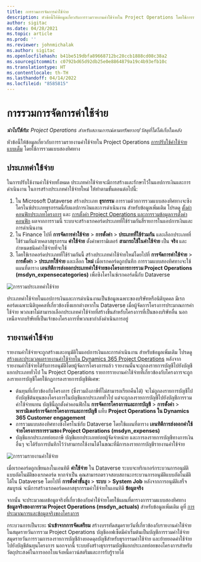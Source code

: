 ```yaml
---
title: การรวมการจัดการค่าใช้จ่าย
description: หัวข้อนี้ให้ข้อมูลเกี่ยวกับการรวมรายงานค่าใช้จ่ายใน Project Operations โดยใช้การรวมแบบสองทิศทาง
author: sigitac
ms.date: 04/28/2021
ms.topic: article
ms.prod: ''
ms.reviewer: johnmichalak
ms.author: sigitac
ms.openlocfilehash: b41be519dbfa89668712bc28ccb1888cd08c38a2
ms.sourcegitcommit: c0792bd65d92db25e0e8864879a19c4b93efb10c
ms.translationtype: HT
ms.contentlocale: th-TH
ms.lasthandoff: 04/14/2022
ms.locfileid: "8585815"
---
```

# <a name="expense-management-integration"></a>การรวมการจัดการค่าใช้จ่าย

_**นำไปใช้กับ:** Project Operations สำหรับสถานการณ์ตามทรัพยากร/วัสดุที่ไม่ได้เก็บในคลัง_

หัวข้อนี้ให้ข้อมูลเกี่ยวกับการรวมรายงานค่าใช้จ่ายใน Project Operations [การปรับใช้ค่าใช้จ่ายแบบเต็ม](../expense/expense-overview.md) โดยใช้การรวมแบบสองทิศทาง

## <a name="expense-categories"></a>ประเภทค่าใช้จ่าย

ในการปรับใช้งานค่าใช้จ่ายทั้งหมด ประเภทค่าใช้จ่ายจะมีการสร้างและรักษาไว้ในแอปการเงินและการดำเนินงาน ในการสร้างประเภทค่าใช้จ่ายใหม่ ให้ทำตามขั้นตอนต่อไปนี้:

1. ใน Microsoft Dataverse สร้างประเภท **ธุรกรรม** การรวมด้วยการรวมแบบสองทิศทางจะซิงโครไนซ์ประเภทธุรกรรมนี้กับแอปการเงินและการดำเนินงาน สำหรับข้อมูลเพิ่มเติม โปรดดู [ตั้งค่าคอนฟิกประเภทโครงการ](/dynamics365/project-operations/project-accounting/configure-project-categories) และ [การตั้งค่า Project Operations และการรวมข้อมูลการตั้งค่าคอนฟิก](resource-dual-write-setup-integration.md) ผลจากการรวมนี้ ระบบจะสร้างเรกคอร์ดประเภทที่ใช้ร่วมกันสี่รายการในแอปการเงินและการดำเนินงาน
2. ใน Finance ไปที่ **การจัดการค่าใช้จ่าย** > **การตั้งค่า** > **ประเภทที่ใช้ร่วมกัน** และเลือกประเภทที่ใช้ร่วมกันด้วยคลาสธุรกรรม **ค่าใช้จ่าย** ตั้งค่าพารามิเตอร์ **สามารถใช้ในค่าใช้จ่าย** เป็น **จริง** และกำหนดชนิดค่าใช้จ่ายที่จะใช้
3. โดยใช้เรกคอร์ดประเภทที่ใช้ร่วมกันนี้ สร้างประเภทค่าใช้จ่ายใหม่โดยไปที่ **การจัดการค่าใช้จ่าย** > **การตั้งค่า** > **ประเภทใช้จ่าย** และเลือก **ใหม่** เมื่อเรกคอร์ดถูกบันทึก การรวมแบบสองทิศทางจะใช้แผนที่ตาราง **เอนทิตีการส่งออกประเภทค่าใช้จ่ายของโครงการการรวม Project Operations (msdyn\_expensecategories)** เพื่อซิงโครไนซ์เรกคอร์ดนี้กับ Dataverse

  ![การรวมประเภทค่าใช้จ่าย](./media/DW6ExpenseCategories.png)

ประเภทค่าใช้จ่ายในแอปการเงินและการดำเนินงานเป็นข้อมูลเฉพาะของบริษัทหรือนิติบุคคล มีเรกคอร์ดเฉพาะนิติบุคคลที่เกี่ยวข้องซึ่งแยกต่างหากใน Dataverse เมื่อผู้จัดการโครงการประมาณการค่าใช้จ่าย พวกเขาไม่สามารถเลือกประเภทค่าใช้จ่ายที่สร้างขึ้นสำหรับโครงการที่เป็นของบริษัทอื่น นอกเหนือจากบริษัทที่เป็นเจ้าของโครงการที่พวกเขากำลังดำเนินการอยู่ 

## <a name="expense-reports"></a>รายงานค่าใช้จ่าย

รายงานค่าใช้จ่ายจะถูกสร้างและอนุมัติในแอปการเงินและการดำเนินงาน สำหรับข้อมูลเพิ่มเติม โปรดดู [สร้างและประมวลผลรายงานค่าใช้จ่ายใน Dynamics 365 Project Operations](/learn/modules/create-process-expense-reports/) หลังจากรายงานค่าใช้จ่ายได้รับการอนุมัติโดยผู้จัดการโครงการแล้ว รายงานนั้นจะถูกลงรายการบัญชีไปยังบัญชีแยกประเภททั่วไป ใน Project Operations รายการรายงานค่าใช้จ่ายที่เกี่ยวข้องกับโครงการจะถูกลงรายการบัญชีโดยใช้กฎการลงรายการบัญชีพิเศษ:

  - ต้นทุนที่เกี่ยวข้องกับโครงการ (ซึ่งรวมถึงภาษีที่ไม่สามารถเรียกคืนได้) จะไม่ถูกลงรายการบัญชีไปยังบัญชีต้นทุนของโครงการในบัญชีแยกประเภททั่วไป แต่จะถูกลงรายการบัญชีไปยังบัญชีการรวมค่าใช้จ่ายแทน บัญชีนี้ถูกตั้งค่าคอนฟิกใน **การจัดการโครงการและการบัญชี** > **การตั้งค่า** > **พารามิเตอร์การจัดการโครงการและการบัญชี** แท็บ **Project Operations ใน Dynamics 365 Customer engagement**
  - การรวมแบบสองทิศทางซิงโครไนซ์กับ Dataverse โดยใช้แผนที่ตาราง **เอนทิตีการส่งออกค่าใช้จ่ายโครงการการรวมของ Project Operations (msdyn\_expenses)**
  - บัญชีแยกประเภทย่อยภาษี บัญชีแยกประเภทย่อยผู้จัดจำหน่าย และการลงรายการบัญชีทางการเงินอื่นๆ จะได้รับการบันทึกไว้ว่าสามารถใช้งานได้ในขณะที่มีการลงรายการบัญชีรายงานค่าใช้จ่าย

  ![การรวมรายงานค่าใช้จ่าย](./media/DW6ExpenseReports.png)

เมื่อเรกคอร์ดถูกเขียนลงในเอนทิตี **ค่าใช้จ่าย** ใน Dataverse ระบบจะทริกเกอร์กระบวนการอนุมัติแบบอัตโนมัติของเรกคอร์ด หากจำเป็น คุณสามารถตรวจสอบสถานะกระบวนการอนุมัติแบบอัตโนมัติได้ใน Dataverse โดยไปที่ **การตั้งค่าขั้นสูง** > **ระบบ** > **System Job** หลังจากการอนุมัติเสร็จสมบูรณ์ จะมีการสร้างเรกคอร์ดคลาสธุรกรรมค่าใช้จ่ายในเอนทิตี **ข้อมูลจริง**

จากนั้น จะประมวลผลข้อมูลจริงที่เกี่ยวข้องกับค่าใช้จ่ายโดยใช้แผนที่ตารางการรวมแบบสองทิศทาง **ข้อมูลจริงของการรวม Project Operations (msdyn\_actuals)** สำหรับข้อมูลเพิ่มเติม ดูที่ [การประมาณการและข้อมูลจริงของโครงการ](resource-dual-write-estimates-actuals.md)

กระบวนการเป็นระยะ **นำเข้าจากการจัดเตรียม** สร้างบรรทัดสมุดรายวันที่เกี่ยวข้องกับรายงานค่าใช้จ่ายในสมุดรายวันการรวม Project Operations บัญชีออฟเซ็ตมีค่าเริ่มต้นเป็นบัญชีการรวมค่าใช้จ่าย สมุดรายวันการรวมการลงรายการบัญชีล้างยอดดุลบัญชีสำหรับธุรกรรมค่าใช้จ่าย และย้ายยอดค่าใช้จ่ายไปยังบัญชีต้นทุนโครงการ นอกจากนี้ ระบบยังสร้างธุรกรรมบัญชีแยกประเภทย่อยของโครงการสำหรับวัตถุประสงค์ในการออกใบแจ้งหนี้ดาวน์สตรีมและการรับรู้รายได้

